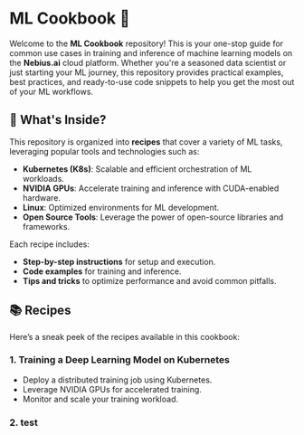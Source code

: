 # ML Cookbook 🍳

Welcome to the **ML Cookbook** repository! This is your one-stop guide for common use cases in training and inference of machine learning models on the **Nebius.ai** cloud platform. Whether you're a seasoned data scientist or just starting your ML journey, this repository provides practical examples, best practices, and ready-to-use code snippets to help you get the most out of your ML workflows.

## 🚀 What's Inside?

This repository is organized into **recipes** that cover a variety of ML tasks, leveraging popular tools and technologies such as:

- **Kubernetes (K8s)**: Scalable and efficient orchestration of ML workloads.
- **NVIDIA GPUs**: Accelerate training and inference with CUDA-enabled hardware.
- **Linux**: Optimized environments for ML development.
- **Open Source Tools**: Leverage the power of open-source libraries and frameworks.

Each recipe includes:
- **Step-by-step instructions** for setup and execution.
- **Code examples** for training and inference.
- **Tips and tricks** to optimize performance and avoid common pitfalls.

## 📚 Recipes

Here’s a sneak peek of the recipes available in this cookbook:

### 1. **Training a Deep Learning Model on Kubernetes**
   - Deploy a distributed training job using Kubernetes.
   - Leverage NVIDIA GPUs for accelerated training.
   - Monitor and scale your training workload.

### 2. test
